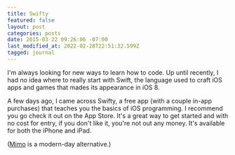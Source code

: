 ```yaml
---
title: Swifty
featured: false
layout: post
categories: posts
date: 2015-03-22 09:26:06 -07:00
last_modified_at: 2022-02-28T22:51:32.599Z
tagged: journal
---
```


I'm always looking for new ways to learn how to code. Up until recently, I had no idea where to really start with Swift, the language used to craft iOS apps and games that mades its appearance in iOS 8.

A few days ago, I came across Swifty, a free app (with a couple in-app purchases) that teaches you the basics of iOS programming. I recommend you go check it out on the App Store. It's a great way to get started and with no cost for entry, if you don't like it, you're not out any money. It's available for both the iPhone and iPad.

([Mimo](https://itunes.apple.com/us/app/mimo-learn-to-code/id1133960732?mt=8) is a modern-day alternative.)

